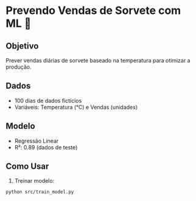 # Prevendo Vendas de Sorvete com ML 🍦

## Objetivo
Prever vendas diárias de sorvete baseado na temperatura para otimizar a produção.

## Dados
- 100 dias de dados fictícios
- Variáveis: Temperatura (°C) e Vendas (unidades)

## Modelo
- Regressão Linear
- R²: 0.89 (dados de teste)

## Como Usar
1. Treinar modelo:
```bash
python src/train_model.py
